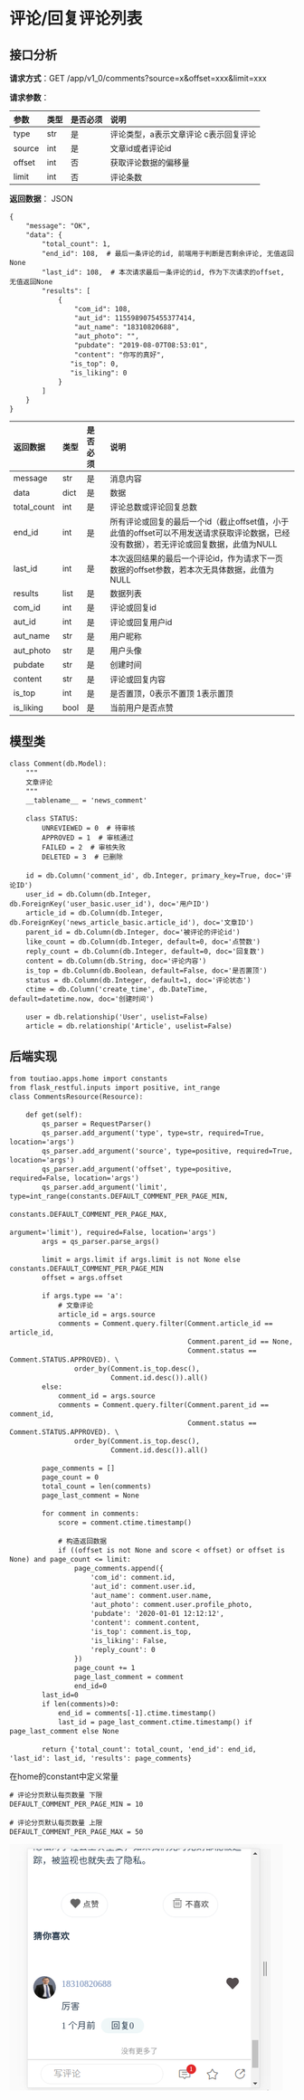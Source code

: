 # 评论/回复评论列表

## 接口分析

**请求方式**：GET /app/v1\_0/comments?source=x&offset=xxx&limit=xxx

**请求参数**：

| 参数 | 类型 | 是否必须 | 说明 |
| :--- | :--- | :--- | :--- |
| type | str | 是 | 评论类型，a表示文章评论 c表示回复评论 |
| source | int | 是 | 文章id或者评论id |
| offset | int | 否 | 获取评论数据的偏移量 |
| limit | int | 否 | 评论条数 |

**返回数据**： JSON

```
{
    "message": "OK",
    "data": {
        "total_count": 1,
        "end_id": 108,  # 最后一条评论的id, 前端用于判断是否剩余评论, 无值返回None
        "last_id": 108,  # 本次请求最后一条评论的id, 作为下次请求的offset, 无值返回None
        "results": [
            {
                "com_id": 108,
                "aut_id": 1155989075455377414,
                "aut_name": "18310820688",
                "aut_photo": "",
                "pubdate": "2019-08-07T08:53:01",
                "content": "你写的真好",
               "is_top": 0,
               "is_liking": 0
            }
        ]
    }
}
```

| 返回数据 | 类型 | 是否必须 | 说明 |
| :--- | :--- | :--- | :--- |
| message | str | 是 | 消息内容 |
| data | dict | 是 | 数据 |
| total\_count | int | 是 | 评论总数或评论回复总数 |
| end\_id | int | 是 | 所有评论或回复的最后一个id（截止offset值，小于此值的offset可以不用发送请求获取评论数据，已经没有数据），若无评论或回复数据，此值为NULL |
| last\_id | int | 是 | 本次返回结果的最后一个评论id，作为请求下一页数据的offset参数，若本次无具体数据，此值为NULL |
| results | list | 是 | 数据列表 |
| com\_id | int | 是 | 评论或回复id |
| aut\_id | int | 是 | 评论或回复用户id |
| aut\_name | str | 是 | 用户昵称 |
| aut\_photo | str | 是 | 用户头像 |
| pubdate | str | 是 | 创建时间 |
| content | str | 是 | 评论或回复内容 |
| is\_top | int | 是 | 是否置顶，0表示不置顶 1表示置顶 |
| is\_liking | bool | 是 | 当前用户是否点赞 |

## 模型类

```
class Comment(db.Model):
    """
    文章评论
    """
    __tablename__ = 'news_comment'

    class STATUS:
        UNREVIEWED = 0  # 待审核
        APPROVED = 1  # 审核通过
        FAILED = 2  # 审核失败
        DELETED = 3  # 已删除

    id = db.Column('comment_id', db.Integer, primary_key=True, doc='评论ID')
    user_id = db.Column(db.Integer, db.ForeignKey('user_basic.user_id'), doc='用户ID')
    article_id = db.Column(db.Integer, db.ForeignKey('news_article_basic.article_id'), doc='文章ID')
    parent_id = db.Column(db.Integer, doc='被评论的评论id')
    like_count = db.Column(db.Integer, default=0, doc='点赞数')
    reply_count = db.Column(db.Integer, default=0, doc='回复数')
    content = db.Column(db.String, doc='评论内容')
    is_top = db.Column(db.Boolean, default=False, doc='是否置顶')
    status = db.Column(db.Integer, default=1, doc='评论状态')
    ctime = db.Column('create_time', db.DateTime, default=datetime.now, doc='创建时间')

    user = db.relationship('User', uselist=False)
    article = db.relationship('Article', uselist=False)
```

## 后端实现

```
from toutiao.apps.home import constants
from flask_restful.inputs import positive, int_range
class CommentsResource(Resource):

    def get(self):
        qs_parser = RequestParser()
        qs_parser.add_argument('type', type=str, required=True, location='args')
        qs_parser.add_argument('source', type=positive, required=True, location='args')
        qs_parser.add_argument('offset', type=positive, required=False, location='args')
        qs_parser.add_argument('limit', type=int_range(constants.DEFAULT_COMMENT_PER_PAGE_MIN,
                                                       constants.DEFAULT_COMMENT_PER_PAGE_MAX,
                                                       argument='limit'), required=False, location='args')
        args = qs_parser.parse_args()

        limit = args.limit if args.limit is not None else constants.DEFAULT_COMMENT_PER_PAGE_MIN
        offset = args.offset

        if args.type == 'a':
            # 文章评论
            article_id = args.source
            comments = Comment.query.filter(Comment.article_id == article_id,
                                            Comment.parent_id == None,
                                            Comment.status == Comment.STATUS.APPROVED). \
                order_by(Comment.is_top.desc(),
                         Comment.id.desc()).all()
        else:
            comment_id = args.source
            comments = Comment.query.filter(Comment.parent_id == comment_id,
                                            Comment.status == Comment.STATUS.APPROVED). \
                order_by(Comment.is_top.desc(),
                         Comment.id.desc()).all()

        page_comments = []
        page_count = 0
        total_count = len(comments)
        page_last_comment = None

        for comment in comments:
            score = comment.ctime.timestamp()

            # 构造返回数据
            if ((offset is not None and score < offset) or offset is None) and page_count <= limit:
                page_comments.append({
                    'com_id': comment.id,
                    'aut_id': comment.user.id,
                    'aut_name': comment.user.name,
                    'aut_photo': comment.user.profile_photo,
                    'pubdate': '2020-01-01 12:12:12',
                    'content': comment.content,
                    'is_top': comment.is_top,
                    'is_liking': False,
                    'reply_count': 0
                })
                page_count += 1
                page_last_comment = comment
                end_id=0
        last_id=0
        if len(comments)>0:
            end_id = comments[-1].ctime.timestamp()
            last_id = page_last_comment.ctime.timestamp() if page_last_comment else None

        return {'total_count': total_count, 'end_id': end_id, 'last_id': last_id, 'results': page_comments}
```

在home的constant中定义常量

```
# 评论分页默认每页数量 下限
DEFAULT_COMMENT_PER_PAGE_MIN = 10

# 评论分页默认每页数量 上限
DEFAULT_COMMENT_PER_PAGE_MAX = 50
```

![](/assets/评论列表.png)

